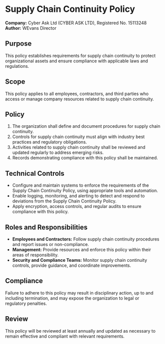 # Supply Chain Continuity Policy

**Company:** Cyber Ask Ltd (CYBER ASK LTD), Registered No. 15113248  
**Author:** WEvans Director

## Purpose

This policy establishes requirements for supply chain continuity to protect organizational assets and ensure compliance with applicable laws and regulations.

## Scope

This policy applies to all employees, contractors, and third parties who access or manage company resources related to supply chain continuity.

## Policy

1. The organization shall define and document procedures for supply chain continuity.
2. Controls for supply chain continuity must align with industry best practices and regulatory obligations.
3. Activities related to supply chain continuity shall be reviewed and updated regularly to address emerging risks.
4. Records demonstrating compliance with this policy shall be maintained.

## Technical Controls

- Configure and maintain systems to enforce the requirements of the Supply Chain Continuity Policy, using appropriate tools and automation.
- Enable logging, monitoring, and alerting to detect and respond to deviations from the Supply Chain Continuity Policy.
- Apply encryption, access controls, and regular audits to ensure compliance with this policy.

## Roles and Responsibilities

- **Employees and Contractors:** Follow supply chain continuity procedures and report issues or non-compliance.
- **Management:** Provide resources and enforce this policy within their areas of responsibility.
- **Security and Compliance Teams:** Monitor supply chain continuity controls, provide guidance, and coordinate improvements.

## Compliance

Failure to adhere to this policy may result in disciplinary action, up to and including termination, and may expose the organization to legal or regulatory penalties.

## Review

This policy will be reviewed at least annually and updated as necessary to remain effective and compliant with relevant requirements.
